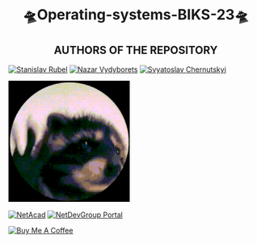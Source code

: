 <h1 align="center"> 🛸Operating-systems-BIKS-23🛸</h1>

<h2 align="center"> AUTHORS OF THE REPOSITORY</h2>

[![Stanislav Rubel](https://img.shields.io/badge/-Stanislav_Rubel-blue?style=for-the-badge&logo=person&logoColor=white)](https://)
[![Nazar Vydyborets](https://img.shields.io/badge/-Nazar_Vydyborets-blue?style=for-the-badge&logo=person&logoColor=white)](https://)
[![Svyatoslav Chernutskyi](https://img.shields.io/badge/-Svyatoslav_Chernutskyi-blue?style=for-the-badge&logo=person&logoColor=white)](https://)

![Animated Space Palm Tree](https://github.com/Huaweitututu/Operating-systems-BIKS-23/blob/main/giphy.gif)

[![NetAcad](https://img.shields.io/badge/NetAcad-black?style=for-the-badge&logo=cisco&logoColor=white)](https://www.netacad.com) [![NetDevGroup Portal](https://img.shields.io/badge/NetDevGroup_Portal-black?style=for-the-badge&logo=data:image/png;base64,YOUR_BASE64_CODE_HERE&logoColor=white)](https://portal.netdevgroup.com)

[![Buy Me A Coffee](https://img.shields.io/badge/Buy_Me_A_Coffee-yellow?style=for-the-badge&logo=buymeacoffee&logoColor=white)](https://www.buymeacoffee.com/BIKS_OS_Wizard)

